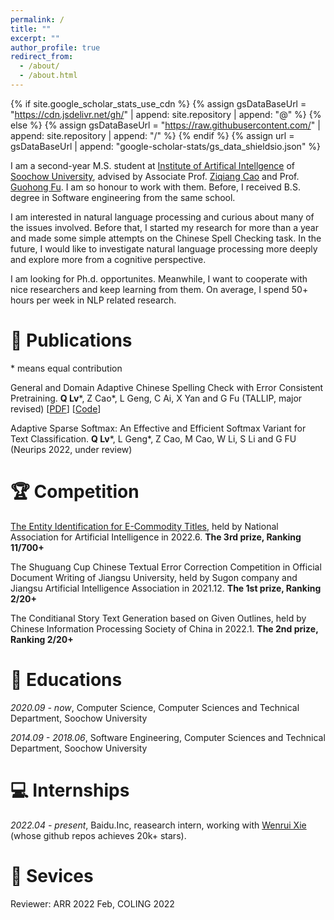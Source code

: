 ```yaml
---
permalink: /
title: ""
excerpt: ""
author_profile: true
redirect_from: 
  - /about/
  - /about.html
---
```


{% if site.google_scholar_stats_use_cdn %}
{% assign gsDataBaseUrl = "https://cdn.jsdelivr.net/gh/" | append: site.repository | append: "@" %}
{% else %}
{% assign gsDataBaseUrl = "https://raw.githubusercontent.com/" | append: site.repository | append: "/" %}
{% endif %}
{% assign url = gsDataBaseUrl | append: "google-scholar-stats/gs_data_shieldsio.json" %}

<span class='anchor' id='about-me'></span>

I am a second-year M.S. student at [Institute of Artifical Intellgence](http://iai.suda.edu.cn/) of [Soochow University](https://www.suda.edu.cn/), advised by Associate Prof. [Ziqiang Cao](https://scholar.google.com/citations?user=06ITfcEAAAAJ&hl=zh-CN) and Prof. [Guohong Fu](https://www.semanticscholar.org/author/G.-Fu/2059275). I am so honour to work with them. Before, I received B.S. degree in Software engineering from the same school.

I am interested in natural language processing and curious about many of the issues involved. Before that, I started my research for more than a year and made some simple attempts on the Chinese Spell Checking task. In the future, I would like to investigate natural language processing more deeply and explore more from a cognitive perspective.

I am looking for Ph.d. opportunites. Meanwhile, I want to cooperate with nice researchers and keep learning from them. On average, I spend 50+ hours per week in NLP related research.

# 📝 Publications 
\* means equal contribution

General and Domain Adaptive Chinese Spelling Check with Error Consistent Pretraining.
**Q Lv**\*, Z Cao\*, L Geng, C Ai, X Yan and G Fu (TALLIP, major revised) \[[PDF](https://arxiv.org/abs/2203.10929)\] \[[Code](https://github.com/Aopolin-Lv/ECSpell)\]

Adaptive Sparse Softmax: An Effective and Efficient Softmax Variant for Text Classification.
**Q Lv**\*, L Geng\*, Z Cao, M Cao, W Li, S Li and G FU (Neurips 2022, under review)

# 🏆 Competition
[The Entity Identification for E-Commodity Titles](https://www.heywhale.com/home/competition/620b34ed28270b0017b823ad/content), held by National Association for Artificial Intelligence in 2022.6. **The 3rd prize, Ranking 11/700+**

The Shuguang Cup Chinese Textual Error Correction Competition in Official Document Writing of Jiangsu University, held by Sugon company and Jiangsu Artificial Intelligence Association in 2021.12. **The 1st prize, Ranking 2/20+**

The Conditianal Story Text Generation based on Given Outlines, held by Chinese Information Processing Society of China in 2022.1. **The 2nd prize, Ranking 2/20+**

# 📖 Educations
*2020.09 - now*, Computer Science, Computer Sciences and Technical Department, Soochow University

*2014.09 - 2018.06*, Software Engineering, Computer Sciences and Technical Department, Soochow University

# 💻 Internships
*2022.04 - present*, Baidu.Inc, reasearch intern, working with [Wenrui Xie](https://github.com/datawhalechina/pumpkin-book) (whose github repos achieves 20k+ stars).

# 🎫 Sevices
Reviewer: ARR 2022 Feb, COLING 2022